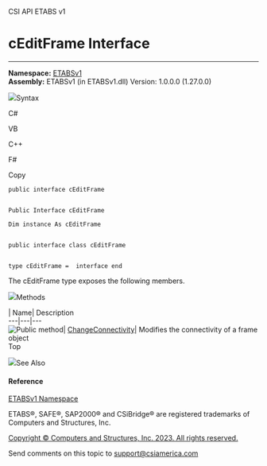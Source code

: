 ﻿

CSI API ETABS v1

# cEditFrame Interface  
  
---  
  
**Namespace:** [ETABSv1](2780f1b8-2033-5289-2298-1cdb2a7508d9.htm)  
**Assembly:** ETABSv1 (in ETABSv1.dll) Version: 1.0.0.0 (1.27.0.0)

![](../icons/SectionExpanded.png)Syntax

C#

VB

C++

F#

Copy

    
    
    public interface cEditFrame
    
    
    Public Interface cEditFrame
    
    Dim instance As cEditFrame
    
    
    public interface class cEditFrame
    
    
    type cEditFrame =  interface end

The cEditFrame type exposes the following members.

![](../icons/SectionExpanded.png)Methods

| Name| Description  
---|---|---  
![Public method](../icons/pubmethod.gif)|
[ChangeConnectivity](e4e49463-6fb3-0411-aa47-53af7ad211d7.htm)|  Modifies the
connectivity of a frame object  
Top

![](../icons/SectionExpanded.png)See Also

#### Reference

[ETABSv1 Namespace](2780f1b8-2033-5289-2298-1cdb2a7508d9.htm)

ETABS®, SAFE®, SAP2000® and CSiBridge® are registered trademarks of Computers
and Structures, Inc.  

[Copyright © Computers and Structures, Inc. 2023. All rights
reserved.](http://www.csiamerica.com)

Send comments on this topic to
[support@csiamerica.com](mailto:support%40csiamerica.com?Subject=CSI%20API%20ETABS%20v1)

